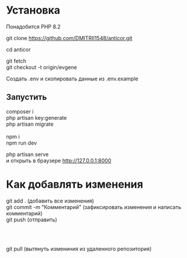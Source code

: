 # Установка 

Понадобится PHP 8.2 <br>

git clone https://github.com/DMITRII1548/anticor.git <br>

cd anticor <br>

git fetch <br>
git checkout -t origin/evgene

Создать .env и скопировать данные из .env.example <br>

## Запустить <br>

composer i <br>
php artisan key:generate <br>
php artisan migrate <br>
<br>
npm i <br>
npm run dev <br>

php artisan serve <br>
и открыть в браузере http://127.0.0.1:8000

# Как добавлять изменения 
git add . (добавить все изменения) <br>
git commit -m "Комментарий" (зафиксировать изменения и написать комментарий) <br>
git push (отправить) <br>

<br>
<br>

git pull (вытянуть измениния из удаленного репозитория)

